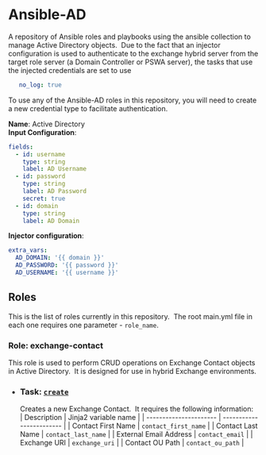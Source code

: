 # Ansible-AD

A repository of Ansible roles and playbooks using the ansible collection to manage Active Directory objects.&nbsp; Due to the fact that an injector configuration is used
to authenticate to the exchange hybrid server from the target role server (a Domain Controller or PSWA server), the tasks that use the injected credentials are set to use

```yaml
   no_log: true
```

To use any of the Ansible-AD roles in this repository, you will need to create a new credential type to facilitate authentication.

**Name**: Active Directory  
**Input Configuration**:
  
   ```yaml
   fields:
     - id: username
       type: string
       label: AD Username
     - id: password
       type: string
       label: AD Password
       secret: true
     - id: domain
       type: string
       label: AD Domain
   ```

**Injector configuration**:

   ```yaml
   extra_vars:
     AD_DOMAIN: '{{ domain }}'
     AD_PASSWORD: '{{ password }}'
     AD_USERNAME: '{{ username }}'
   ```

## Roles

This is the list of roles currently in this repository.&nbsp; The root main.yml file in each one requires one parameter - ```role_name```.

### Role: exchange-contact

This role is used to perform CRUD operations on Exchange Contact objects in Active Directory.&nbsp; It is designed for use in hybrid Exchange environments.

- ### Task: [`create`](exchange-contact/create/tasks/)

   Creates a new Exchange Contact.&nbsp; It requires the following information:  
   | Description            | Jinja2 variable name     |
   | ---------------------- | ------------------------ |
   | Contact First Name     | ```contact_first_name``` |
   | Contact Last Name      | ```contact_last_name```  |
   | External Email Address | ```contact_email```      |
   | Exchange URI           | ```exchange_uri```       |
   | Contact OU Path        | ```contact_ou_path```    |
